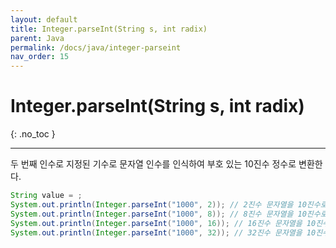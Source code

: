 ```yaml
---
layout: default
title: Integer.parseInt(String s, int radix)
parent: Java
permalink: /docs/java/integer-parseint
nav_order: 15
---
```


# Integer.parseInt(String s, int radix)
{: .no_toc }

---

두 번째 인수로 지정된 기수로 문자열 인수를 인식하여 부호 있는 10진수 정수로 변환한다.

```java
String value = ;
System.out.println(Integer.parseInt("1000", 2)); // 2진수 문자열을 10진수로, 8
System.out.println(Integer.parseInt("1000", 8)); // 8진수 문자열을 10진수로, 512
System.out.println(Integer.parseInt("1000", 16)); // 16진수 문자열을 10진수로, 4096
System.out.println(Integer.parseInt("1000", 32)); // 32진수 문자열을 10진수로, 32768
```

